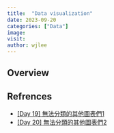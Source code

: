 ```yaml
---
title:  "Data visualization"
date: 2023-09-20
categories: ["Data"]
image: 
visit:
author: wjlee
---
```


## Overview

## Refrences
* [[Day 19] 無法分類的其他圖表們1](https://ithelp.ithome.com.tw/articles/10219843)
* [[Day 20] 無法分類的其他圖表們2](https://ithelp.ithome.com.tw/articles/10220440)